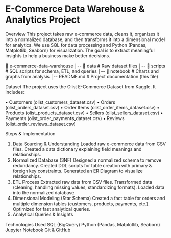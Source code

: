 # E-Commerce Data Warehouse & Analytics Project


Overview
This project takes raw e-commerce data, cleans it, organizes it into a normalized database, and then transforms it into a dimensional model for analytics. We use SQL for data processing and Python (Pandas, Matplotlib, Seaborn) for visualization. The goal is to extract meaningful insights to help a business make better decisions.


📁 e-commerce-data-warehouse
│-- 📂 data          # Raw dataset files
│-- 📂 scripts       # SQL scripts for schema, ETL, and queries
│-- 📂 notebook      # Charts and graphs from analysis
│-- README.md         # Project documentation (this file)


Dataset
The project uses the Olist E-Commerce Dataset from Kaggle. It includes:

•	Customers (olist_customers_dataset.csv)
•	Orders (olist_orders_dataset.csv)
•	Order Items (olist_order_items_dataset.csv)
•	Products (olist_products_dataset.csv)
•	Sellers (olist_sellers_dataset.csv)
•	Payments (olist_order_payments_dataset.csv)
•	Reviews (olist_order_reviews_dataset.csv)


Steps & Implementation
1. Data Sourcing & Understanding
  Loaded raw e-commerce data from CSV files.
  Created a data dictionary explaining field meanings and relationships.
2. Normalized Database (3NF)
  Designed a normalized schema to remove redundancy.
  Created DDL scripts for table creation with primary & foreign key constraints.
Generated an ER Diagram to visualize relationships.
3. ETL Process
  Extracted raw data from CSV files.
  Transformed data (cleaning, handling missing values, standardizing formats).
Loaded data into the normalized database.
4. Dimensional Modeling (Star Schema)
  Created a fact table for orders and multiple dimension tables (customers, products, payments, etc.).
  Optimized for fast analytical queries.
5. Analytical Queries & Insights

Technologies Used
SQL (BigQuery)
Python (Pandas, Matplotlib, Seaborn)
Jupyter Notebook
Git & GitHub
